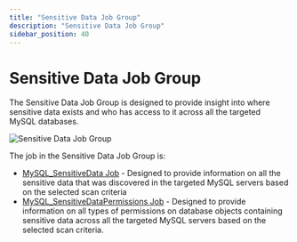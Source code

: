 ```yaml
---
title: "Sensitive Data Job Group"
description: "Sensitive Data Job Group"
sidebar_position: 40
---
```


# Sensitive Data Job Group

The Sensitive Data Job Group is designed to provide insight into where sensitive data exists and who
has access to it across all the targeted MySQL databases.

![Sensitive Data Job Group](/images/accessanalyzer/11.6/solutions/databases/mysql/sensitivedata/sensitivedatajobgroup.webp)

The job in the Sensitive Data Job Group is:

- [MySQL_SensitiveData Job](/docs/accessanalyzer/11.6/solutions/databases/mysql/sensitivedata/mysql_sensitivedata.md) -
  Designed to provide information on all the sensitive data that was discovered in the targeted
  MySQL servers based on the selected scan criteria
- [MySQL_SensitiveDataPermissions Job](/docs/accessanalyzer/11.6/solutions/databases/mysql/sensitivedata/mysql_sensitivedatapermissions.md) -
  Designed to provide information on all types of permissions on database objects containing
  sensitive data across all the targeted MySQL servers based on the selected scan criteria.
